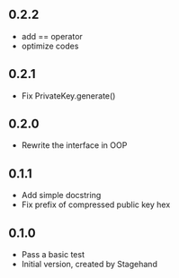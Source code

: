 ## 0.2.2

- add == operator
- optimize codes

## 0.2.1

- Fix PrivateKey.generate()

## 0.2.0

- Rewrite the interface in OOP

## 0.1.1

- Add simple docstring
- Fix prefix of compressed public key hex

## 0.1.0

- Pass a basic test
- Initial version, created by Stagehand
